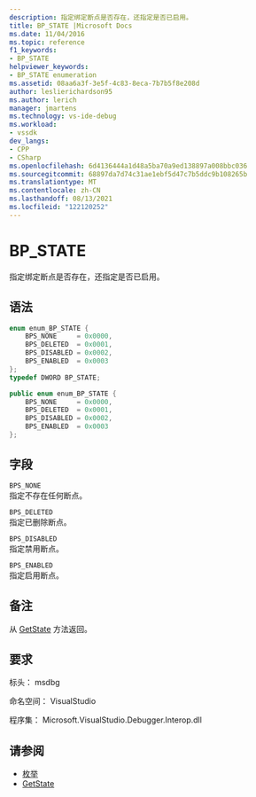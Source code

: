 ```yaml
---
description: 指定绑定断点是否存在，还指定是否已启用。
title: BP_STATE |Microsoft Docs
ms.date: 11/04/2016
ms.topic: reference
f1_keywords:
- BP_STATE
helpviewer_keywords:
- BP_STATE enumeration
ms.assetid: 08aa6a3f-3e5f-4c83-8eca-7b7b5f8e208d
author: leslierichardson95
ms.author: lerich
manager: jmartens
ms.technology: vs-ide-debug
ms.workload:
- vssdk
dev_langs:
- CPP
- CSharp
ms.openlocfilehash: 6d4136444a1d48a5ba70a9ed138897a008bbc036
ms.sourcegitcommit: 68897da7d74c31ae1ebf5d47c7b5ddc9b108265b
ms.translationtype: MT
ms.contentlocale: zh-CN
ms.lasthandoff: 08/13/2021
ms.locfileid: "122120252"
---
```

# <a name="bp_state"></a>BP_STATE
指定绑定断点是否存在，还指定是否已启用。

## <a name="syntax"></a>语法

```cpp
enum enum_BP_STATE {
    BPS_NONE     = 0x0000,
    BPS_DELETED  = 0x0001,
    BPS_DISABLED = 0x0002,
    BPS_ENABLED  = 0x0003
};
typedef DWORD BP_STATE;
```

```csharp
public enum enum_BP_STATE {
    BPS_NONE     = 0x0000,
    BPS_DELETED  = 0x0001,
    BPS_DISABLED = 0x0002,
    BPS_ENABLED  = 0x0003
};
```

## <a name="fields"></a>字段
`BPS_NONE`\
指定不存在任何断点。

`BPS_DELETED`\
指定已删除断点。

`BPS_DISABLED`\
指定禁用断点。

`BPS_ENABLED`\
指定启用断点。

## <a name="remarks"></a>备注
从 [GetState](../../../extensibility/debugger/reference/idebugboundbreakpoint2-getstate.md) 方法返回。

## <a name="requirements"></a>要求
标头： msdbg

命名空间： VisualStudio

程序集： Microsoft.VisualStudio.Debugger.Interop.dll

## <a name="see-also"></a>请参阅
- [枚举](../../../extensibility/debugger/reference/enumerations-visual-studio-debugging.md)
- [GetState](../../../extensibility/debugger/reference/idebugboundbreakpoint2-getstate.md)
